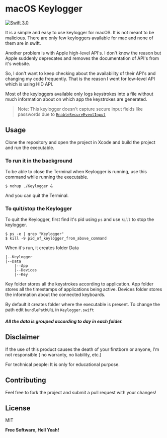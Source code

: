 # macOS Keylogger

[![Swift 3.0](https://img.shields.io/badge/Swift-3.0-orange.svg)]()

It is a simple and easy to use keylogger for macOS. It is not meant to be malicious. There are only few keyloggers available for mac and none of them are in swift.

Another problem is with Apple high-level API's. I don't know the reason but Apple suddenly deprecates and removes the documentation of API's from it's website.

So, I don't want to keep checking about the availability of their API's and changing my code frequently. That is the reason I went for low-level API which is using HID API.

Most of the keyloggers available only logs keystrokes into a file without much information about on which app the keystrokes are generated.

>Note: This keylogger doesn't capture secure input fields like passwords due to [`EnableSecureEventInput`](https://developer.apple.com/library/content/technotes/tn2150/_index.html)

## Usage

Clone the repository and open the project in Xcode and build the project and run the executable.

### To run it in the background

To be able to close the Terminal when Keylogger is running, use this command while running the executable.

```shell
$ nohup ./Keylogger &
```
And you can quit the Terminal.

### To quit/stop the Keylogger

To quit the Keylogger, first find it's pid using `ps` and use `kill` to stop the keylogger.

```shell
$ ps -e | grep "Keylogger"
$ kill -9 pid_of_keylogger_from_above_command
```

When it's run, it creates folder Data
```
|--Keylogger
|--Data
    |--App
    |--Devices
    |--Key
```
Key folder stores all the keystrokes according to application.
App folder stores all the timestamps of applications being active.
Devices folder stores the information about the connected keyboards.

By default it creates folder where the executable is present. 
To change the path edit `bundlePathURL` in `Keylogger.swift`
##### All the data is grouped according to day in each folder.

## Disclaimer
If the use of this product causes the death of your firstborn or anyone, I'm not responsible ( no warranty, no liability, etc.)

For technical people: It is only for educational purpose.


## Contributing

Feel free to fork the project and submit a pull request with your changes!

License
---

MIT


**Free Software, Hell Yeah!**

